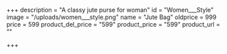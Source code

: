 +++
description = "A classy jute purse for woman"
id = "Women___Style"
image = "/uploads/women___style.png"
name = "Jute Bag"
oldprice = 999
price = 599
product_del_price = "599"
product_price = "599"
product_url = ""

+++
